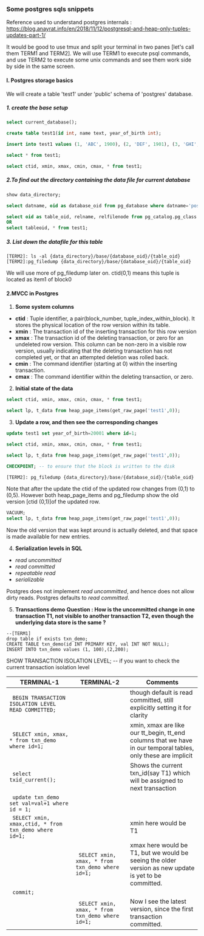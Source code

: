 ### Some postgres sqls snippets

Reference used to understand postgres internals : https://blog.anayrat.info/en/2018/11/12/postgresql-and-heap-only-tuples-updates-part-1/

It would be good to use tmux and split your terminal in two panes [let's call them TERM1 and TERM2]. We will use TERM1 to execute psql commands, and use TERM2 to execute some unix commands and see them work side by side in the same screen.

#### I. Postgres storage basics
We will create a table 'test1' under 'public' schema of 'postgres' database.

##### 1. create the base setup
```sql
select current_database();

create table test1(id int, name text, year_of_birth int);

insert into test1 values (1, 'ABC', 1900), (2, 'DEF', 1901), (3, 'GHI', 1902), (4, 'JKL', 1903);

select * from test1;

select ctid, xmin, xmax, cmin, cmax, * from test1;
```

##### 2.To find out the directory containing the data file for current database
```sql
show data_directory;

select datname, oid as database_oid from pg_database where datname='postgres';

select oid as table_oid, relname, relfilenode from pg_catalog.pg_class where relname='test1';
OR
select tableoid, * from test1;
```

##### 3. List down the datafile for this table
```
[TERM2]: ls -al {data_directory}/base/{database_oid}/{table_oid}
[TERM2]:pg_filedump {data_directory}/base/{database_oid}/{table_oid}
```
We will use more of pg_filedump later on.
ctid(0,1) means this tuple is located as item1 of block0

#### 2.MVCC in Postgres
1. **Some system columns**
 - **ctid** : Tuple identifier, a pair(block_number, tuple_index_within_block). It stores the physical location of the row version within its table.
 - **xmin** : The transaction id of the inserting transaction for this row version
 - **xmax** : The transaction id of the deleting transaction, or zero for an undeleted row version. This column can be non-zero in a visible row version, usually
          indicating that the deleting transaction has not completed yet, or that an attempted deletion was rolled back.
 - **cmin** : The command identifier (starting at 0) within the inserting transaction.
 - **cmax** : The command identifier within the deleting transaction, or zero.
 
2. **Initial state of the data**
```sql
select ctid, xmin, xmax, cmin, cmax, * from test1; 

select lp, t_data from heap_page_items(get_raw_page('test1',0));
```
3. **Update a row, and then see the corresponding changes**
```sql
update test1 set year_of_birth=20001 where id=1;

select ctid, xmin, xmax, cmin, cmax, * from test1; 

select lp, t_data from heap_page_items(get_raw_page('test1',0));

CHECKPOINT; -- to ensure that the block is written to the disk

[TERM2]: pg_filedump {data_directory}/base/{database_oid}/{table_oid}
```
Note that after the update the ctid of the updated row changes from (0,1) to (0,5). However both heap_page_items and pg_filedump show the old version [ctid (0,1)]of the updated row.
```sql
VACUUM;
select lp, t_data from heap_page_items(get_raw_page('test1',0));
```
Now the old version that was kept around is actually deleted, and that space is made available for new entries.

4. **Serialization levels in SQL**
- *read uncommitted*
- *read committed*
- *repeatable read*
- *serializable*

Postgres does not implement *read uncommitted*, and hence does not allow dirty reads.
Postgres defaults to *read committed*.

5. **Transactions demo**
**Question : How is the uncommitted change in one transaction T1, not visible to another transaction T2, even though the underlying data store is the same ?**
```
--[TERM1]
drop table if exists txn_demo;
CREATE TABLE txn_demo(id INT PRIMARY KEY, val INT NOT NULL);
INSERT INTO txn_demo values (1, 100),(2,200);
```
SHOW TRANSACTION ISOLATION LEVEL; --  if you want to check the current transaction isolation level

| TERMINAL-1| TERMINAL-2|Comments|
|-----------|-----------|--------|
|``` BEGIN TRANSACTION ISOLATION LEVEL READ COMMITTED;```|| though default is read committed, still explicitly setting it for clarity|
|``` SELECT xmin, xmax, * from txn_demo where id=1;```||xmin, xmax are like our tt_begin, tt_end columns that we have in our temporal tables, only these are implicit|
|``` select txid_current();```||Shows the current txn_id(say T1) which will be assigned to next transaction|
|``` update txn_demo set val=val+1 where id = 1;```|||
|``` SELECT xmin, xmax,ctid, * from txn_demo where id=1;```||xmin here would be T1|
||``` SELECT xmin, xmax, * from txn_demo where id=1;```|xmax here would be T1, but we would be seeing the older version as new update is yet to be committed.|
|``` commit;```| | |
| |``` SELECT xmin, xmax, * from txn_demo where id=1;```| Now I see the latest version, since the first transaction committed.|



